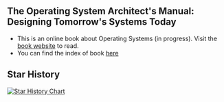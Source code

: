 ## The Operating System Architect's Manual: Designing Tomorrow's Systems Today
- This is an online book about Operating Systems (in progress). Visit the [book website](https://mohitmishra786.github.io/myJourneyOfBuildingOS/) to read.
- You can find the index of book [here](https://github.com/mohitmishra786/myJourneyOfBuildingOS/blob/main/indexOfBook.md)

## Star History

<a href="https://star-history.com/#mohitmishra786/myJourneyOfBuildingOS&Date">
 <picture>
   <source media="(prefers-color-scheme: dark)" srcset="https://api.star-history.com/svg?repos=mohitmishra786/myJourneyOfBuildingOS&type=Date&theme=dark" />
   <source media="(prefers-color-scheme: light)" srcset="https://api.star-history.com/svg?repos=mohitmishra786/myJourneyOfBuildingOS&type=Date" />
   <img alt="Star History Chart" src="https://api.star-history.com/svg?repos=mohitmishra786/myJourneyOfBuildingOS&type=Date" />
 </picture>
</a>
